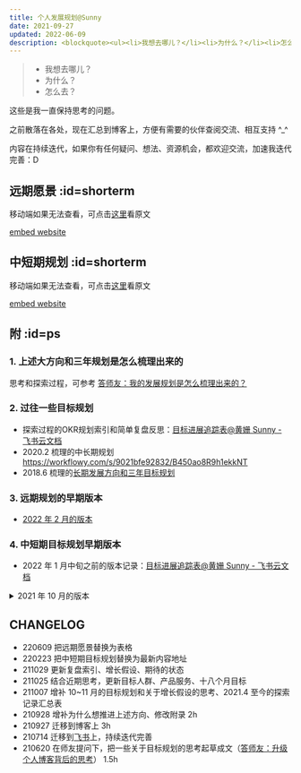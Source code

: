 ```yaml
---
title: 个人发展规划@Sunny
date: 2021-09-27
updated: 2022-06-09
description: <blockquote><ul><li>我想去哪儿？</li><li>为什么？</li><li>怎么去？</li></ul></blockquote><p>这些是我一直保持思考的问题。</p><p>之前散落在各处，现在汇总到博客上，方便有需要的伙伴查阅交流、相互支持 ^_^</p><p>内容在持续迭代，如果你有任何疑问、想法、资源机会，都欢迎交流，加速我迭代完善：D</p>
---
```


> - 我想去哪儿？
> - 为什么？
> - 怎么去？

这些是我一直保持思考的问题。

之前散落在各处，现在汇总到博客上，方便有需要的伙伴查阅交流、相互支持 ^_^

内容在持续迭代，如果你有任何疑问、想法、资源机会，都欢迎交流，加速我迭代完善：D




## 远期愿景 :id=shorterm

移动端如果无法查看，可点击[这里](https://sunnylife.feishu.cn/wiki/wikcnEy7dsfx0hrcc7RJ123xceg?sheet=DQo4ZU&table=tbl2THIH6AFldkj2&view=vew4G2IwAi&view_id=9RNfxUZVoI)看原文

[embed website](https://sunnylife.feishu.cn/wiki/wikcnEy7dsfx0hrcc7RJ123xceg?sheet=DQo4ZU&table=tbl2THIH6AFldkj2&view=vew4G2IwAi&view_id=9RNfxUZVoI ':include :type=iframe width=100% height=700px')


## 中短期规划  :id=shorterm

移动端如果无法查看，可点击[这里](https://sunnylife.feishu.cn/wiki/wikcnEy7dsfx0hrcc7RJ123xceg?sheet=y4zfOl)看原文

[embed website](https://sunnylife.feishu.cn/wiki/wikcnEy7dsfx0hrcc7RJ123xceg?sheet=y4zfOl ':include :type=iframe width=100% height=700px')


## 附 :id=ps

### 1. 上述大方向和三年规划是怎么梳理出来的


思考和探索过程，可参考 [答师友：我的发展规划是怎么梳理出来的？](/cmty/tips_MBOlifeplan)


### 2. 过往一些目标规划

- 探索过程的OKR规划索引和简单复盘反思：[目标进展追踪表@黄姗 Sunny - 飞书云文档](https://sunnylife.feishu.cn/wiki/wikcnEy7dsfx0hrcc7RJ123xceg?sheet=FFqkNm)
- 2020.2 梳理的中长期规划 https://workflowy.com/s/9021bfe92832/B450ao8R9h1ekkNT
- 2018.6 梳理的[长期发展方向和三年目标规划](/about/InfoVocationREQ)

### 3. 远期规划的早期版本

- [2022 年 2 月的版本](https://github.com/ishanshan/ishanshan.github.io/commit/0d62c72e49ce3e12ce0c646edd9caf667f5cc522#diff-dc3c317d5e814e49bc7da485fe882e69d125d557cab0b805d33b5355a4e8fb99L34)

### 4. 中短期目标规划早期版本

- 2022 年 1 月中旬之前的版本记录：[目标进展追踪表@黄姗 Sunny - 飞书云文档](https://sunnylife.feishu.cn/wiki/wikcnEy7dsfx0hrcc7RJ123xceg?sheet=uM8RmJ)


<details>
<summary> 2021 年 10 月的版本  </summary>


### 想推进的大方向  :id=longterm
探索如何高投入产出比地迈向幸福最高境界——人生丰盈蓬勃（flourishing），过上[我的理想生活——「健康蓬勃 温暖从容」](/about/idealife)，并助力更多有需要的伙伴，也更快更稳地迈向他们心中的 flourishing life 。

### 具体来说
#### 目标人群  :id=targetuser
- 希望有更清晰的人生目标、发展规划
- 或希望更高效地达成目标，尤其定了好些目标但常没实现
- 希望增强社会支持系统、人生更加丰盈蓬勃



#### 提供的产品服务   :id=solution

- 同行者社区（Community of Practice）+ 由此衍生的、面对不同需求深度的产品服务，比如 行动工具包 / 训练营 /  陪伴计划 / 一对一长程教练 / 单例咨询服务
- 助力彼此拥有 梳理目标规划、高频深刻复盘 的稳定节律，和更强健的社会支持
- 以便更高效地诊断识别遇到的关键问题、聚焦要事、输出价值，更快更稳地实现目标、奔向蓬勃人生。

#### 期待实现的状态  :id=vision

- **用户面对的人生挑战越复杂，越希望来到这个社区**，助自己保持稳定的节律，来思考 投入产出比最高 的发力点（OKR）、检视进展、加速觉察及解除障碍和风险，更快调整行动，促进自己持续聚焦要事、输出价值，更快更稳地迈向心中的蓬勃人生
- 这变成类似 TEDx 的开放品牌，**用户可以借助工具包**
    - 去**发起自己的小组**，和亲友定期轻松又认真地检视交流彼此目标进展、风险和反思，讨论如何更好地支持彼此实现目标
    - 并在这个过程**贡献更多**诊断识别根本问题、定目标、做规划和复盘的**优质案例**，方便其他有需要的伙伴参考，一起共建社区
- 这个系统是**可持续运转、跨越时间周期长期持续下去**的。即使我离开，这些技术和温暖，也能持续传承。

- 规模上：
    - 目前期待未来能至少助上亿用户，拥有 梳理目标规划、高频复盘反思 的稳定节律，和获得更强健的社会支持
    - 深度服务的用户能在几十万的级别
        - 为什么是这个量级？
            - 是参考知识服务的头部公司「得到」。他们2020年第一季度，MAU 350+w ，DAU 60+w 。
            - 这些算是中国比较上进的用户了，可以看出大致量级。根据二八法则，他们中估计至少有 20% 希望更好地实现目标、拥有更幸福的人生，并开始行动了吧。
            - 如果能服务好他们，感觉已经很不错？



### 为什么想推进上述方向？ :id=why

简单来说，这是我热情所在，且找到了大势所趋、未被满足且是我优势所及的用户需求，契合做战略选择“想做 可做 能做”的交集：

![goal_strategy1.png](http://ishanshan.zoomquiet.top/clipping/goal_strategy5.png ':size=400')



展开来说：



人有很多需求，追求幸福生活是最终极的需求。尤其在物质日益富足的环境下，越来越多个体开始关注实现自我价值、为社会创造价值，让人生更丰盈蓬勃（flourishing）。

而助力更多个体更易持久幸福，恰是我热情所在，是一直希望推动的方向。且这是个分散市场，谁都不可能占据很大的市场份额，但做得好也能很优秀。

<br>

但具体怎么做呢？

要进入幸福的最高境界——蓬勃人生(flourishing life)，需要做和可以做的事情太多了，**做产品最好找一个小切入点**。比如有些团队的优势是心理学，所以从心理学的角度切入，助用户学会更高效地休息、暂停。

过去几个月（2021-08-23）陪伴 30+ 伙伴前行的过程，我发现在通往蓬勃人生路上，有很多共性现象，在不同伙伴身上重复出现。最常见的是：

> - 发现进展不如预期时，很多人第一反应是去找提升执行力，或找时间管理、精力管理或对抗拖延、分心的方法，或强逼着自己加班加点达成所定目标。结果常是困扰很久也没有实质改善…
> - 很少有人去反思，是不是一开始目标就没定好。

但其实**选择比努力更重要**。这个过程很类似企业，如果一开始战略方向选错，那做再多努力也易徒劳。

且幸福的一个重要因素是找到生活目标乃至人生使命。通过全身心地投入充满挑战的目标，以达到个人成长并体会到意义感，我们才易感到持久幸福。

<br>

而过去几年我恰在目标管理、战略管理上有些积累，这几年的进步和乐趣也主要得益于这些训练。

如果能把这些曾经帮助过我的工具方法、经验教训带给更多人，助面对类似场景和困难的伙伴，可以少走弯路，或体会到那些鲜为人知的美妙乐趣，那真是再好不过。

这令我对解决这个问题萌生出一种使命感，是很有钱后也会继续推进的。

现在我正好可以低试错成本地探索尝试一段时间，同时也在这个过程更快速且全方位地提升做业务、创造商业价值的能力，为什么不现在就做，而是等到自己很有钱呢？


<br>

综上，结合理性的思考和感性的触动，目前很想推动这个事情：**助力有需要的伙伴，更好地诊断识别关键问题、聚焦要事、输出价值，更快更稳地实现目标、奔向蓬勃人生**。

### 中短期目标规划


#### 三年 :id=3y

1. 希望能在 3 年左右，建立起个人品牌。也就是如果想更快更稳地迈向心中的蓬勃人生（flourishing life） ，用户一般会推荐我，来参考我推荐的工具方法；并形成了良性运转的社区。
2. 同时实现把自己一份时间卖出多次，达到每月非投资理财带来的睡后收入，至少稳定收支平衡（目前支出是 7k/月 左右，未来可能根据当时的状态上涨）。

<br>


PS. 为什么有上述期待？

1. 一个品牌的发展状态，可通过品牌在用户心智中的位置来体现。最佳状态是一提到某个品类，用户就想起某个品牌；甚至用品牌代替品类，典型如 google 一下 —— 搜索一下。
2. 这次探索，我期待能
   1. 把一份时间卖出多次，升级个人商业模式；
   2. 是在为用户创造价值，且创造的是跨越时间周期的价值；
   3. 创造的商业价值至少可覆盖所需成本，盈亏平衡——这不仅意味着 I build something people want ，还意味着我为用户提供的解决方案能健康运转，打造了一个解决用户问题的可持续运作的系统。

    那上述 1~3 点如何表征呢？

    只是以被动收入来评估肯定不行，因为投资理财收益其实并不代表我能把自己一份时间卖出多次了，也不一定代表我在为用户创造价值。需要加上限定条件。所以就改成了“非投资理财”的睡后收入，希望每月非投资理财带来的睡后收入，至少稳定收支平衡。


#### 十八个月 :id=18m

（具体目标待渐进明细）

1. 进一步验证价值假设，关于蓬勃人生、目标管理的 CoP 初具规模，形成社区文化，且具备进一步增长的条件

    PS. 一些可能的增长方式：   
    - a.（主）由那些希望自己越来越易事半功倍，或很希望自己能省力地助他人达成目标，且愿意一起共建社区的伙伴作为小组发起人
      - 或许可以直接和一些社区合作，尤其是聚集教育行业从业者的个人成长型社区，他们不仅有付费能力和意愿，还可能影响他们的学员——更知道如何教练引导学员&牵线学员来报名参加
      - 毕业考学群体也可能是一个切入点
    - b.（次）由那些希望打造面向上进青年的产品服务的伙伴，作为小组发起人，聚集目标用户，快速获取反馈、验证假设



2. 财务上（投资理财收益除外）
    * 日常至少收支平衡
    * 已有可稳定获得睡后收入的产品服务







#### 半年目标规划 :id=6m

##### 2021 年 8 月- 2022 年 1 月

这半年的目标规划，详见[输出实验室 需要哪些支持？](/f_output/helpwanted?id=background)中背景介绍的部分

##### 2021.10~11  

目标规划见 ：
https://workflowy.com/s/m1011/9dmA0FNYr89MOSrr


</details>


## CHANGELOG


- 220609 把远期愿景替换为表格
- 220223 把中短期目标规划替换为最新内容地址
- 211029 更新复盘索引、增长假设、期待的状态
- 211025 结合近期思考，更新目标人群、产品服务、十八个月目标
- 211007 增补 10~11 月的目标规划和关于增长假设的思考、2021.4 至今的探索记录汇总表
- 210928 增补为什么想推进上述方向、修改附录 2h
- 210927 迁移到博客上 3h
- 210714 迁移到[飞书](https://mzm628l8fj.feishu.cn/docs/doccnljPAh9xJll6wM7hLBjkhof#O2KCDT)上，持续迭代完善
- 210620 在师友提问下，把一些关于目标规划的思考起草成文（[答师友：升级个人博客背后的思考](/mur/logOD_TRIZblogupd)） 1.5h

